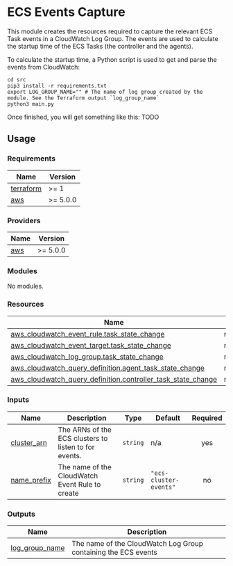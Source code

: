 # ECS Events Capture

This module creates the resources required to capture the relevant ECS Task events in a CloudWatch Log Group. The events
are used to calculate the startup time of the ECS Tasks (the controller and the agents).

To calculate the startup time, a Python script is used to get and parse the events from CloudWatch:

```shell
cd src
pip3 install -r requirements.txt
export LOG_GROUP_NAME="" # The name of log group created by the module. See the Terraform output `log_group_name`
python3 main.py
```

Once finished, you will get something like this: TODO

## Usage

<!-- BEGINNING OF PRE-COMMIT-TERRAFORM DOCS HOOK -->
### Requirements

| Name | Version |
|------|---------|
| <a name="requirement_terraform"></a> [terraform](#requirement\_terraform) | >= 1 |
| <a name="requirement_aws"></a> [aws](#requirement\_aws) | >= 5.0.0 |

### Providers

| Name | Version |
|------|---------|
| <a name="provider_aws"></a> [aws](#provider\_aws) | >= 5.0.0 |

### Modules

No modules.

### Resources

| Name | Type |
|------|------|
| [aws_cloudwatch_event_rule.task_state_change](https://registry.terraform.io/providers/hashicorp/aws/latest/docs/resources/cloudwatch_event_rule) | resource |
| [aws_cloudwatch_event_target.task_state_change](https://registry.terraform.io/providers/hashicorp/aws/latest/docs/resources/cloudwatch_event_target) | resource |
| [aws_cloudwatch_log_group.task_state_change](https://registry.terraform.io/providers/hashicorp/aws/latest/docs/resources/cloudwatch_log_group) | resource |
| [aws_cloudwatch_query_definition.agent_task_state_change](https://registry.terraform.io/providers/hashicorp/aws/latest/docs/resources/cloudwatch_query_definition) | resource |
| [aws_cloudwatch_query_definition.controller_task_state_change](https://registry.terraform.io/providers/hashicorp/aws/latest/docs/resources/cloudwatch_query_definition) | resource |

### Inputs

| Name | Description | Type | Default | Required |
|------|-------------|------|---------|:--------:|
| <a name="input_cluster_arn"></a> [cluster\_arn](#input\_cluster\_arn) | The ARNs of the ECS clusters to listen to for events. | `string` | n/a | yes |
| <a name="input_name_prefix"></a> [name\_prefix](#input\_name\_prefix) | The name of the CloudWatch Event Rule to create | `string` | `"ecs-cluster-events"` | no |

### Outputs

| Name | Description |
|------|-------------|
| <a name="output_log_group_name"></a> [log\_group\_name](#output\_log\_group\_name) | The name of the CloudWatch Log Group containing the ECS events |
<!-- END OF PRE-COMMIT-TERRAFORM DOCS HOOK -->